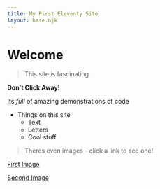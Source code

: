 ```yaml
---
title: My First Eleventy Site
layout: base.njk
---
```


<!--heading-->
# Welcome 

> This site is fascinating

**Don't Click Away!**

Its *full* of amazing demonstrations of code

* Things on this site
    * Text
    * Letters
    * Cool stuff

>Theres even images - click a link to see one!

[First Image](pages/page-one/index.html)

[Second Image](pages/page-two/index.html)